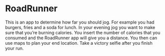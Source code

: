 # RoadRunner
This is an app to determine how far you should jog. For example you had burgers, fries and a soda for lunch. In your evening jog you want to make sure that you’re burning calories. You insert the number of calories that you consumed and the RoadRunner app will give you a distance. You then can use maps to plan your end location. Take a victory selfie after you finish your run.

